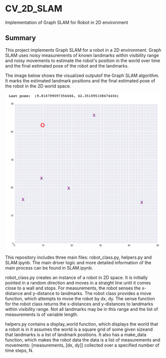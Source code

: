 # CV_2D_SLAM
Implementation of Graph SLAM for Robot in 2D environment

##  Summary

This project implements Graph SLAM for a robot in a 2D environment. Graph SLAM uses noisy measurements  of known landmarks within visibility range and noisy movements to estimate the robot's position in the world over time and the final estimated pose of the robot and the landmarks. 

The image below shows the visualized outputof the Graph SLAM algorithm. It marks the estimated landmark positions and the final estimated pose of the robot in the 2D world space. 

![Example Output](images/robot_world.png)

This repository includes three main files: robot_class.py, helpers.py and SLAM.ipynb. The main driver logic and more detailed information of the main process  can be found in SLAM.ipynb.

robot_class.py creates an instance of a robot in 2D space. It is initially pointed in a random direction and moves in a straight line until it comes close to a wall and stops. For measurements, the robot senses the x-distance and y-distance to landmarks. The robot class provides a move function, which attempts to mvoe the robot by dx, dy. The sense function for the robot class returns the x-distances and y-distances to landmarks within visibility range. Not all landmarks may be in this range and the list of measurements is of variable length.

helpers.py contains a display_world function, which displays the world that a robot is in it assumes the world is a square grid of some given sizeand that landmarks is a list of landmark positions. It also has a make_data function, which makes the robot data the data is a list of measurements and movements: [measurements, [dx, dy]] collected over a specified number of time steps, N.